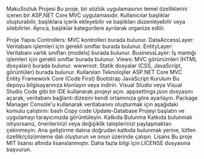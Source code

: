 MakuSozluk Projesi
Bu proje, bir sözlük uygulamasının temel özelliklerini içeren bir ASP.NET Core MVC uygulamasıdır. Kullanıcılar başlıklar oluşturabilir, başlıklara içerik ekleyebilir ve başlıkları düzenleyebilir veya silebilirler. Ayrıca, başlıklar kategorilere ayrılarak organize edilir.

Proje Yapısı
Controllers: MVC kontrolleri burada bulunur.
DataAccessLayer: Veritabanı işlemleri için gerekli sınıflar burada bulunur.
EntityLayer: Veritabanı varlık sınıfları (models) burada bulunur.
BusinessLayer: İş mantığı işlemleri için gerekli sınıflar burada bulunur.
Views: MVC görünümleri (HTML dosyaları) burada bulunur.
wwwroot: Statik dosyalar (CSS, JavaScript, görüntüler) burada bulunur.
Kullanılan Teknolojiler
ASP.NET Core MVC
Entity Framework Core (Code First)
Bootstrap
JavaScript
Kurulum
Bu depoyu bilgisayarınıza klonlayın veya indirin.
Visual Studio veya Visual Studio Code gibi bir IDE kullanarak projeyi açın.
appsettings.json dosyasını açarak, veritabanı bağlantı dizesini kendi ortamınıza göre ayarlayın.
Package Manager Console'u kullanarak veritabanını oluşturmak için aşağıdaki komutu çalıştırın:
bash
Copy code
Update-Database
Projeyi başlatın ve uygulamayı tarayıcınızda görüntüleyin.
Katkıda Bulunma
Katkıda bulunmak istiyorsanız, önerilerinizi veya değişiklik taleplerinizi paylaşmaktan çekinmeyin.
Ana geliştirme dalına doğrudan katkıda bulunmak yerine, lütfen özellik/çözümleme dalı oluşturun ve onun üzerinde çalışın.
Lisans
Bu proje MIT lisansı altında lisanslanmıştır. Daha fazla bilgi için LICENSE dosyasına başvurun.

